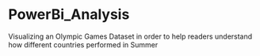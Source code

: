 # PowerBi_Analysis
Visualizing an Olympic Games Dataset in order to help readers understand how different countries performed in Summer
